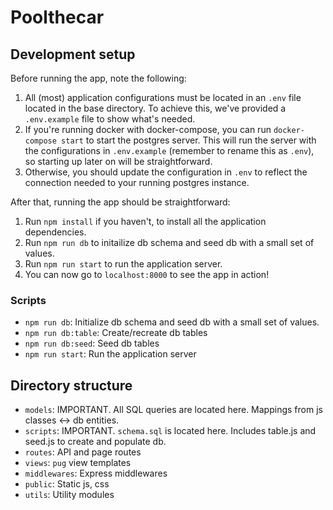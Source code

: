 # Poolthecar

## Development setup

Before running the app, note the following:

1. All (most) application configurations must be located in an `.env` file located in the base directory.
   To achieve this, we've provided a `.env.example` file to show what's needed.
2. If you're running docker with docker-compose, you can run `docker-compose start` to start the postgres server.
   This will run the server with the configurations in `.env.example` (remember to rename this as `.env`), so starting up later on will be straightforward.
3. Otherwise, you should update the configuration in `.env` to reflect the connection needed to your running postgres instance.

After that, running the app should be straightforward:

1. Run `npm install` if you haven't, to install all the application dependencies.
2. Run `npm run db` to initailize db schema and seed db with a small set of values.
3. Run `npm run start` to run the application server.
4. You can now go to `localhost:8000` to see the app in action!

### Scripts

- `npm run db`: Initialize db schema and seed db with a small set of values.
- `npm run db:table`: Create/recreate db tables
- `npm run db:seed`: Seed db tables
- `npm run start`: Run the application server

## Directory structure

- `models`: IMPORTANT. All SQL queries are located here. Mappings from js classes <-> db entities.
- `scripts`: IMPORTANT. `schema.sql` is located here. Includes table.js and seed.js to create and populate db.
- `routes`: API and page routes
- `views`: `pug` view templates
- `middlewares`: Express middlewares
- `public`: Static js, css
- `utils`: Utility modules
